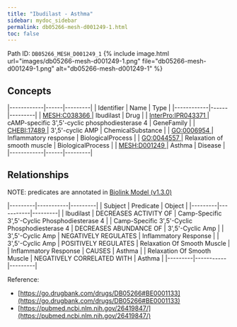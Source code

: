 ```yaml
---
title: "Ibudilast - Asthma"
sidebar: mydoc_sidebar
permalink: db05266-mesh-d001249-1.html
toc: false 
---
```



Path ID: `DB05266_MESH_D001249_1`
{% include image.html url="images/db05266-mesh-d001249-1.png" file="db05266-mesh-d001249-1.png" alt="db05266-mesh-d001249-1" %}

## Concepts

|------------|------|---------|
| Identifier | Name | Type    |
|------------|------|---------|
| <a href="https://identifiers.org/MESH:C038366">MESH:C038366 </a> | Ibudilast | Drug |
| <a href="https://identifiers.org/InterPro:IPR043371">InterPro:IPR043371 </a> | cAMP-specific 3',5'-cyclic phosphodiesterase 4 | GeneFamily |
| <a href="https://identifiers.org/CHEBI:17489">CHEBI:17489 </a> | 3',5'-cyclic AMP | ChemicalSubstance |
| <a href="https://identifiers.org/GO:0006954">GO:0006954 </a> | Inflammatory response | BiologicalProcess |
| <a href="https://identifiers.org/GO:0044557">GO:0044557 </a> | Relaxation of smooth muscle | BiologicalProcess |
| <a href="https://identifiers.org/MESH:D001249">MESH:D001249 </a> | Asthma | Disease |
|------------|------|---------|

## Relationships


NOTE: predicates are annotated in <a href="https://github.com/biolink/biolink-model/releases/tag/v1.3.0">Biolink Model (v1.3.0)</a>

|---------|-----------|---------|
| Subject | Predicate | Object  |
|---------|-----------|---------|
| Ibudilast | DECREASES ACTIVITY OF | Camp-Specific 3',5'-Cyclic Phosphodiesterase 4 |
| Camp-Specific 3',5'-Cyclic Phosphodiesterase 4 | DECREASES ABUNDANCE OF | 3',5'-Cyclic Amp |
| 3',5'-Cyclic Amp | NEGATIVELY REGULATES | Inflammatory Response |
| 3',5'-Cyclic Amp | POSITIVELY REGULATES | Relaxation Of Smooth Muscle |
| Inflammatory Response | CAUSES | Asthma |
| Relaxation Of Smooth Muscle | NEGATIVELY CORRELATED WITH | Asthma |
|---------|-----------|---------|

Reference: 
  - [https://go.drugbank.com/drugs/DB05266#BE0001133](https://go.drugbank.com/drugs/DB05266#BE0001133)
  - [https://pubmed.ncbi.nlm.nih.gov/26419847/](https://pubmed.ncbi.nlm.nih.gov/26419847/)
